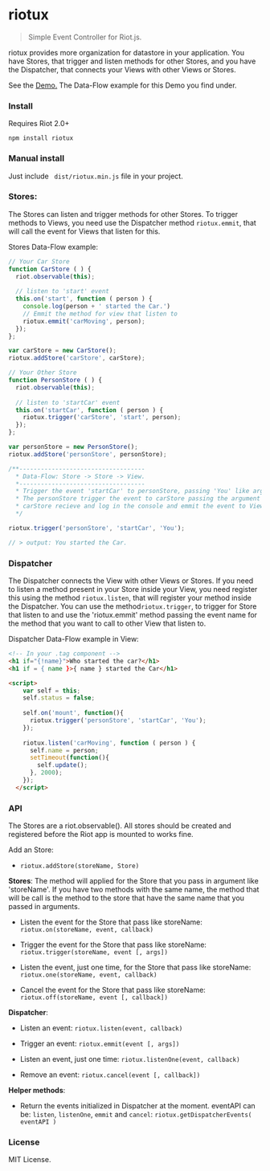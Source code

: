 # riotux

>Simple Event Controller for Riot.js.

riotux provides more organization for datastore in your application. You have Stores, that trigger and listen methods for other Stores, and you have the Dispatcher, that connects your Views with other Views or Stores.

See the <a href="http://luisvinicius167.github.io/riotux">Demo.</a> The Data-Flow example for this Demo you find under.

### Install
Requires Riot 2.0+

``` npm install riotux ```

### Manual install
Just include ``` dist/riotux.min.js``` file in your project.

### Stores: 
The Stores can listen and trigger methods for other Stores. To trigger methods to Views, you need use the Dispatcher method ```riotux.emmit```, that will call the event for Views that listen for this.

Stores Data-Flow example:
```javascript
// Your Car Store
function CarStore ( ) {
  riot.observable(this);
  
  // listen to 'start' event
  this.on('start', function ( person ) {
    console.log(person + ' started the Car.')
    // Emmit the method for view that listen to
    riotux.emmit('carMoving', person);
  });
};

var carStore = new CarStore();
riotux.addStore('carStore', carStore);
```

```javascript
// Your Other Store
function PersonStore ( ) {
  riot.observable(this);
 
  // listen to 'startCar' event
  this.on('startCar', function ( person ) {
    riotux.trigger('carStore', 'start', person);
  });
};

var personStore = new PersonStore();
riotux.addStore('personStore', personStore);
```

```javascript
/**----------------------------------- 
  * Data-Flow: Store -> Store -> View.
  *-----------------------------------
  * Trigger the event 'startCar' to personStore, passing 'You' like argument.
  * The personStore trigger the event to carStore passing the argument too.
  * carStore recieve and log in the console and emmit the event to View.
  */

riotux.trigger('personStore', 'startCar', 'You');

// > output: You started the Car.
```

### Dispatcher
The Dispatcher connects the View with other Views or Stores. If you need to listen a method present in your Store inside your View, you need register this using the method ```riotux.listen```, that will register your method inside the Dispatcher. You can use the method```riotux.trigger```, to trigger for Store that listen to and use the 'riotux.emmit' method passing the event name for the method that you want to call to other View that listen to.

Dispatcher Data-Flow example in View:


```html
<!-- In your .tag component -->
<h1 if="{!name}">Who started the car?</h1>
<h1 if = { name }>{ name } started the Car</h1>

<script>
    var self = this; 
    self.status = false;
    
    self.on('mount', function(){
      riotux.trigger('personStore', 'startCar', 'You');  
    });
   
    riotux.listen('carMoving', function ( person ) {
      self.name = person;
      setTimeout(function(){
        self.update();
      }, 2000);
    });  
  </script>
```

### API
The Stores are a riot.observable(). All stores should be created and registered before the Riot app is mounted to works fine.

Add an Store:
 * ```riotux.addStore(storeName, Store)```
 
**Stores**: The method will applied for the Store that you pass in argument like 'storeName'. If you have two methods with the same name, the method that will be call is the method to the store that have the same name that you passed in arguments.
 
 * Listen the event for the Store that pass like storeName: ```riotux.on(storeName, event, callback)```
 
 * Trigger the event for the Store that pass like storeName: ```riotux.trigger(storeName, event [, args])```
 
 * Listen the event, just one time, for the Store that pass like storeName:  ```riotux.one(storeName, event, callback)```
 
 * Cancel the event for the Store that pass like storeName: ```riotux.off(storeName, event [, callback])```


**Dispatcher**:
 
 * Listen an event: ```riotux.listen(event, callback)```
 
 * Trigger an event: ```riotux.emmit(event [, args])```
 
 * Listen an event, just one time: ```riotux.listenOne(event, callback)```
 
 * Remove an event: ```riotux.cancel(event [, callback])```

**Helper methods**:
 
 * Return the events initialized in Dispatcher at the moment. eventAPI can be: ```listen```, ```listenOne```, ```emmit``` and ```cancel```: ```riotux.getDispatcherEvents( eventAPI )```

### License
MIT License.
